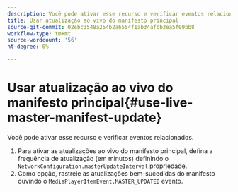 ```yaml
---
description: Você pode ativar esse recurso e verificar eventos relacionados.
title: Usar atualização ao vivo do manifesto principal
source-git-commit: 02ebc3548a254b2a6554f1ab34afbb3ea5f09bb8
workflow-type: tm+mt
source-wordcount: '56'
ht-degree: 0%

---
```


# Usar atualização ao vivo do manifesto principal{#use-live-master-manifest-update}

Você pode ativar esse recurso e verificar eventos relacionados.

1. Para ativar as atualizações ao vivo do manifesto principal, defina a frequência de atualização (em minutos) definindo o `NetworkConfiguration.masterUpdateInterval` propriedade.
1. Como opção, rastreie as atualizações bem-sucedidas do manifesto ouvindo o `MediaPlayerItemEvent.MASTER_UPDATED` evento.
